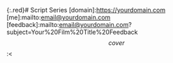 {:.red}# Script Series
[domain]:https://yourdomain.com
[me]:mailto:email@yourdomain.com
[feedback]:mailto:email@yourdomain.com?subject=Your%20Film%20Title%20Feedback
$$cover$$:<<Title of Script>>:<<Script Author>>:<<Script summary goes here and can be as long as needed. Let is wrap around if you have softwrap, or just go on forever.>>
$$cover$$:<<>>:<<>>:<<>>
$$cover$$:<<>>:<<Script Author>>:<<>>
$$revision$$:<<1a>>
$$contact$$:<<Contact Name>>:<<Phone>>:<<[me]>>:<<Copyright (c) 2018 by YOURNAME.>>:<<All Rights Reserved.>>:<<Don't steal my script>>
$$contact$$:<<Contact Name>>:<<>>:<<[me]>>:<<Copyright (c) 2018 by YOURNAME, LLC.>>:<<All Rights Reserved.>>:<<>>
$$contact$$:<<>>:<<>>:<<>>:<<>>:<<>>:<<>>
---    note      noteTitle       Notes to Reviewers
    Please send [me] any and all [feedback], preferably by marking up the PDF using embedded comments. If you edit the PDF text, do so inline using comment boxes, or if you edit the text directly, change the color and/or font size so I can easily find it. ++additions are marked like this++ ~~deletions are marked like this~~

{: .pbb }--- note noteTitle Film Pitch for Potential Client
    ClientName:
    The overall purpose of this demo is to show the type of production value that we will bring to your project, focusing primarily on ...

[Link to  Article]:https://domain.com/article_link/

@@@ section . 
    ### AV Script

{: .red }- PART 1: Description for part 1
    PART 1A
    {:.blue}PART 1B
[Link to Article]

-       WS:Couple watching TV
- CU:Couple looking concerned
The narrative for the shots on the left would go here.
- MS:Paranoid guy looking thru blinds
    {:.ignore}Indent by itself to put a blank line between the shot and desc
    If you indent a line following a shot, then that text becomes part of the prior shot, allowing you to put a little more description if you need it.
- ECU:Perspective looking thru peephole.
- CU:Locking door
More narrative here that goes with the shot on the left...
[Link to Article]:https://domain.com/another_article_link
- PART 2: The middle section
This is a description for this section
[Link to Article] <-- That should have been turned into a link
{:.red}- MS/CU:Clips of people angry
    WS:violence
    {:.green}WS/MS News programs
    CGI Websites and blogs
    {:.blue}CGI Use PIP to fill the screen
Words, words, words, blah, blah, blah
--- section secTitle section heading goes here...
- CGI:
CGI Text is here
{:.pba}### Random heading

{: .question .right}I wonder if we should maybe add that line from the unused section about "..."
* F2B:fin
{: .question .left}fin. credits.

{: .ignore}Anything with a .ignore class won't be displayed when the page is rendered by a browser, but is still part of the actual HTML document.
- WS:Stock clips of TV shows that ...
{:.blue}So many programs on television today ...
We should ***practice tolerance*** and ...
{:.green}It’s also crucial for people to *...* and **...**.
{:.red}We are past due for ...

- TS1

* TS2
- TS3 
footage

bar

## heading

##    heading with leading spaces

xyz

def

///Shotlist///
